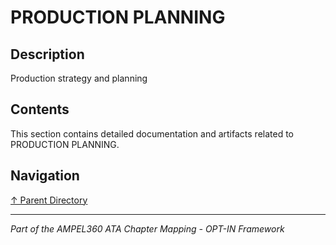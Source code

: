 # PRODUCTION PLANNING

## Description

Production strategy and planning

## Contents

This section contains detailed documentation and artifacts related to PRODUCTION PLANNING.

## Navigation

[↑ Parent Directory](../README.md)

---

*Part of the AMPEL360 ATA Chapter Mapping - OPT-IN Framework*
